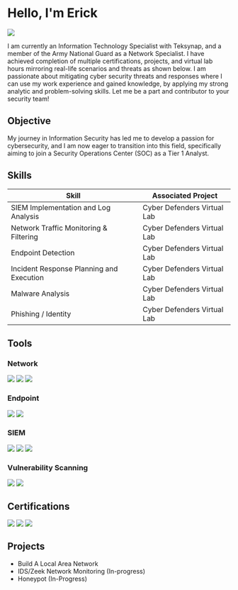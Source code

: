 # Hello, I'm Erick 
<a href="https://linkedin.com/in/erickslinked24"><img src="https://img.shields.io/badge/-LinkedIn-0072b1?&style=for-the-badge&logo=linkedin&logoColor=white" /></a>

I am currently an Information Technology Specialist with Teksynap, and a member of the Army National Guard as a Network Specialist. I have achieved completion of multiple certifications, projects, and virtual lab hours mirroring real-life scenarios and threats as shown below. I am passionate about mitigating cyber security threats and responses where I can use my work experience and gained knowledge, by applying my strong analytic and problem-solving skills. Let me be a part and contributor to your security team! 

## Objective

My journey in Information Security has led me to develop a passion for cybersecurity, and I am now eager to transition into this field, specifically aiming to join a Security Operations Center (SOC) as a Tier 1 Analyst.

## Skills

| Skill                                         | Associated Project         |
|-----------------------------------------------|----------------------------|
| SIEM Implementation and Log Analysis          | Cyber Defenders Virtual Lab|
| Network Traffic Monitoring & Filtering        | Cyber Defenders Virtual Lab|
| Endpoint Detection                            | Cyber Defenders Virtual Lab|
| Incident Response Planning and Execution      | Cyber Defenders Virtual Lab|
| Malware Analysis                              | Cyber Defenders Virtual Lab|
| Phishing / Identity                           | Cyber Defenders Virtual Lab|

## Tools

### Network
<div>
    <img src="https://img.shields.io/badge/-Wireshark-1679A7?&style=for-the-badge&logo=Wireshark&logoColor=white" />
    <img src="https://img.shields.io/badge/-Suricata-EF3B2D?&style=for-the-badge&logo=Suricata&logoColor=white" />
    <img src="https://img.shields.io/badge/-Zeek-777BB4?&style=for-the-badge&logo=Zeek&logoColor=white" />
</div>

### Endpoint
<div>
    <img src="https://img.shields.io/badge/-Microsoft_Defender_for_Endpoint-00A4EF?&style=for-the-badge&logo=Microsoft&logoColor=white" />
    <img src="https://img.shields.io/badge/-Velociraptor-4B275F?&style=for-the-badge&logo=Velociraptor&logoColor=white" />
</div>

### SIEM
<div>
    <img src="https://img.shields.io/badge/-Microsoft_Sentinel-0078D4?&style=for-the-badge&logo=Microsoft&logoColor=white" />
    <img src="https://img.shields.io/badge/-Splunk-000000?&style=for-the-badge&logo=Splunk&logoColor=white" />
    <img src="https://img.shields.io/badge/-Elastic-005571?&style=for-the-badge&logo=Elastic&logoColor=white" />
</div>

### Vulnerability Scanning
</div>
    <img src="https://img.shields.io/badge/tenable%20nessus-lightblue?style=for-the-badge&logoSize=auto" />
    <img src="https://img.shields.io/badge/NMAP-blue?style=for-the-badge&logoSize=auto" />



## Certifications
<div>
<img src="https://img.shields.io/badge/-Security%2B-FF0000?&style=for-the-badge&logo=CompTIA&logoColor=white" />
<img src="https://img.shields.io/badge/C%7CEH-black?style=for-the-badge&logoSize=auto&color=red" />
<img src="https://img.shields.io/badge/WOSS-blue?style=for-the-badge&logoSize=auto" />
</div>

## Projects
- Build A Local Area Network 
- IDS/Zeek Network Monitoring (In-progress)
- Honeypot (In-Progress) 
